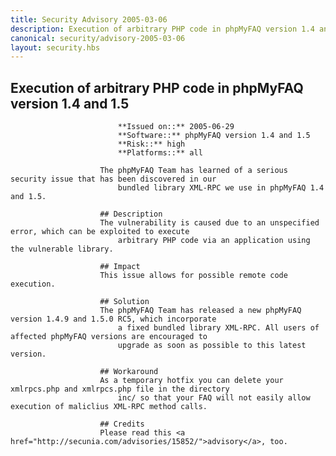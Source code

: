 ```yaml
---
title: Security Advisory 2005-03-06
description: Execution of arbitrary PHP code in phpMyFAQ version 1.4 and 1.5
canonical: security/advisory-2005-03-06
layout: security.hbs
---
```


## Execution of arbitrary PHP code in phpMyFAQ version 1.4 and 1.5
                        
                            **Issued on::** 2005-06-29
                            **Software::** phpMyFAQ version 1.4 and 1.5
                            **Risk::** high
                            **Platforms::** all

                        The phpMyFAQ Team has learned of a serious security issue that has been discovered in our
                            bundled library XML-RPC we use in phpMyFAQ 1.4 and 1.5.

                        ## Description
                        The vulnerability is caused due to an unspecified error, which can be exploited to execute
                            arbitrary PHP code via an application using the vulnerable library.

                        ## Impact
                        This issue allows for possible remote code execution.

                        ## Solution
                        The phpMyFAQ Team has released a new phpMyFAQ version 1.4.9 and 1.5.0 RC5, which incorporate
                            a fixed bundled library XML-RPC. All users of affected phpMyFAQ versions are encouraged to
                            upgrade as soon as possible to this latest version.

                        ## Workaround
                        As a temporary hotfix you can delete your xmlrpcs.php and xmlrpcs.php file in the directory
                            inc/ so that your FAQ will not easily allow execution of maliclius XML-RPC method calls.

                        ## Credits
                        Please read this <a href="http://secunia.com/advisories/15852/">advisory</a>, too.
